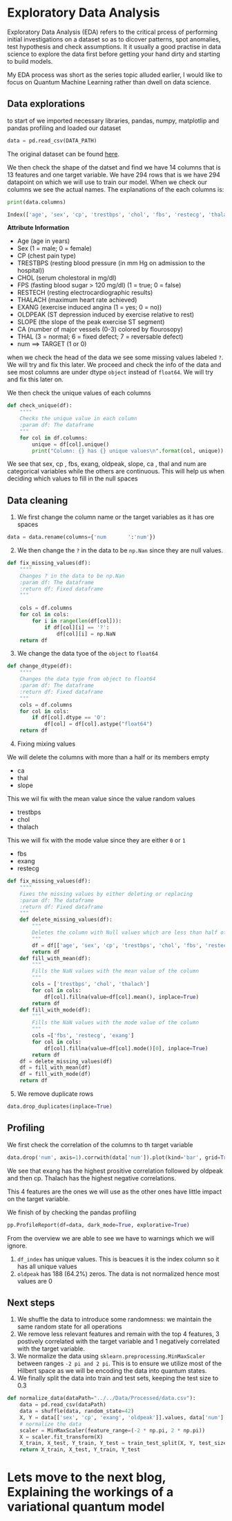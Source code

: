# Exploratory Data Analysis

Exploratory Data Analysis (EDA) refers to the critical prcess of performing initial investigations on a dataset so as to dicover patterns, spot anomalies, test hypothesis and check assumptions.
It it usually a good practise in data science to explore the data first before getting your hand dirty and starting to build models.

My EDA process was short as the series topic alluded earlier, I would like to focus on Quantum Machine Learning rather than dwell on data science.

## Data explorations
to start of we imported necessary libraries, pandas, numpy, matplotlip and pandas profiling and loaded our dataset

```python
data = pd.read_csv(DATA_PATH)
```

The original dataset can be found [here](https://www.kaggle.com/imnikhilanand/heart-attack-prediction). 

We then check the shape of the datset and find we have 14 columns that is 13 features and one target variable. We have 294 rows that is we have 294 datapoint on which we will use to train our model.
When we check our columns we see the actual names. The explanations of the each columns is:

```python
print(data.columns)

Index(['age', 'sex', 'cp', 'trestbps', 'chol', 'fbs', 'restecg', 'thalach', 'exang', 'oldpeak', 'slope', 'ca', 'thal', 'num       '], dtype='object')

```

**Attribute Information**
- Age (age in years)
- Sex (1 = male; 0 = female)
- CP (chest pain type)
- TRESTBPS (resting blood pressure (in mm Hg on admission to the hospital))
- CHOL (serum cholestoral in mg/dl)
- FPS (fasting blood sugar > 120 mg/dl) (1 = true; 0 = false)
- RESTECH (resting electrocardiographic results)
- THALACH (maximum heart rate achieved)
- EXANG (exercise induced angina (1 = yes; 0 = no))
- OLDPEAK (ST depression induced by exercise relative to rest)
- SLOPE (the slope of the peak exercise ST segment)
- CA (number of major vessels (0-3) colored by flourosopy)
- THAL (3 = normal; 6 = fixed defect; 7 = reversable defect)
- num ==> TARGET (1 or 0)

when we check the head of the data we see some missing values labeled `?`. We will try and fix this later. We proceed and check the info of the data and see most columns are under dtype `object` instead of `float64`. We will try and fix this later on.

We then check the unique values of each columns
```python
def check_unique(df):
    """"
    Checks the unique value in each column
    :param df: The dataframe
    """
    for col in df.columns:
        unique = df[col].unique()
        print("Column: {} has {} unique values\n".format(col, unique))

```
We see that sex, cp , fbs, exang, oldpeak, slope, ca , thal and num are categorical variables while the others are continuous. This will help us when deciding which values to fill in the null spaces


## Data cleaning
1. We first change the column name or the target variables as it has ore spaces

```python
data = data.rename(columns={'num       ':'num'})
```
2. We then change the `?` in the data to be `np.Nan` since they are null values.

```python
def fix_missing_values(df):
    """"
    Changes ? in the data to be np.Nan
    :param df: The dataframe
    :return df: Fixed dataframe
    """
    
    cols = df.columns
    for col in cols:
        for i in range(len(df[col])):
            if df[col][i] == '?':
                df[col][i] = np.NaN
    return df
```
3. We change the data tyoe of the `object` to `float64`

```python
def change_dtype(df):
    """"
    Changes the data type from object to float64
    :param df: The dataframe
    :return df: Fixed dataframe
    """    
    cols = df.columns
    for col in cols:
        if df[col].dtype == 'O':
            df[col] = df[col].astype("float64")
    return df
```
4. Fixing mixing values

We will delete the columns with more than a half or its members empty
- ca
- thal
- slope

This we wil fix with the mean value since the value random values
- trestbps
- chol
- thalach

This we will fix with the mode value since they are either `0` or `1`
- fbs
- exang
- restecg

```python
def fix_missing_values(df):
    """"
    Fixes the missing values by either deleting or replacing
    :param df: The dataframe
    :return df: Fixed dataframe
    """
    def delete_missing_values(df):
        """
        Deletes the column with Null values which are less than half of its values
        """
        df = df[['age', 'sex', 'cp', 'trestbps', 'chol', 'fbs', 'restecg', 'thalach','exang', 'oldpeak', 'num']]
        return df
    def fill_with_mean(df):
        """
        Fills the NaN values with the mean value of the column
        """
        cols = ['trestbps', 'chol', 'thalach']
        for col in cols:
            df[col].fillna(value=df[col].mean(), inplace=True)
        return df
    def fill_with_mode(df):
        """
        Fills the NaN values with the mode value of the column
        """
        cols =['fbs', 'restecg', 'exang']
        for col in cols:
            df[col].fillna(value=df[col].mode()[0], inplace=True)
        return df
    df = delete_missing_values(df)
    df = fill_with_mean(df)
    df = fill_with_mode(df)
    return df
```
5. We remove duplicate rows

```python
data.drop_duplicates(inplace=True)
```

## Profiling
We first check the correlation of the columns to th target variable
```python
data.drop('num', axis=1).corrwith(data['num']).plot(kind='bar', grid=True, figsize=(12, 8), title="Correlation with target")

```

We see that exang has the highest prositive correlation followed by oldpeak and then cp. Thalach has the highest negative correlations.

This 4 features are the ones we will use as the other ones have little impact on the target variable. 

We finish of by checking the pandas profiling

```python
pp.ProfileReport(df=data, dark_mode=True, explorative=True)
```

From the overview we are able to see we have to warnings which we will ignore.
1. `df_index` has unique values. This is beacues it is the index column so it has all unique values
2. `oldpeak` has 188 (64.2%) zeros. The data is not normalized hence most values are 0


## Next steps
1. We shuffle the data to introduce some randomness: we maintain the same random state for all operations
2. We remove less relevant features and remain with the top 4 features, 3 postively correlated with the target variable and 1 negatively correlated with the target variable.
3. We normalize the data using `sklearn.preprocessing.MinMaxScaler` between ranges `-2 pi and 2 pi`. This is to ensure we utilize most of the Hilbert space as we will be encoding the data into quantum states.
4. We finally split the data into train and test sets, keeping the test size to 0.3

```python
def normalize_data(dataPath="../../Data/Processed/data.csv"):
    data = pd.read_csv(dataPath)
    data = shuffle(data, random_state=42)
    X, Y = data[['sex', 'cp', 'exang', 'oldpeak']].values, data['num'].values
    # normalize the data
    scaler = MinMaxScaler(feature_range=(-2 * np.pi, 2 * np.pi))
    X = scaler.fit_transform(X)
    X_train, X_test, Y_train, Y_test = train_test_split(X, Y, test_size=0.3, random_state=42)
    return X_train, X_test, Y_train, Y_test
```

# Lets move to the next blog, Explaining the workings of a variational quantum model